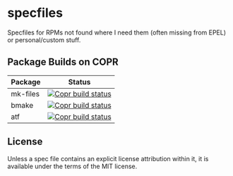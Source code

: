 # specfiles
Specfiles for RPMs not found where I need them (often missing from EPEL) or personal/custom stuff.

## Package Builds on COPR

| Package  | Status |
|----------|--------|
| mk-files | [![Copr build status](https://copr.fedorainfracloud.org/coprs/travispaul/netbsd-packages/package/mk-files/status_image/last_build.png)](https://copr.fedorainfracloud.org/coprs/travispaul/netbsd-packages/package/mk-files/)
| bmake | [![Copr build status](https://copr.fedorainfracloud.org/coprs/travispaul/netbsd-packages/package/bmake/status_image/last_build.png)](https://copr.fedorainfracloud.org/coprs/travispaul/netbsd-packages/package/bmake/)
| atf | [![Copr build status](https://copr.fedorainfracloud.org/coprs/travispaul/netbsd-packages/package/atf/status_image/last_build.png)](https://copr.fedorainfracloud.org/coprs/travispaul/netbsd-packages/package/atf/)

## License

Unless a spec file contains an explicit license attribution within it, it is available under the terms of the MIT license.
